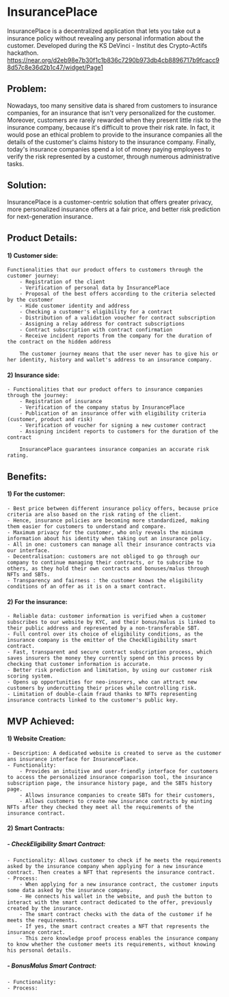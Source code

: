 # InsurancePlace
InsurancePlace is a decentralized application that lets you take out a insurance policy without revealing any personal information about the customer. Developed during the KS DeVinci - Institut des Crypto-Actifs hackathon.
https://near.org/d2eb98e7b30f1c1b836c7290b973db4cb8896717b9fcacc98d57c8e36d2b1c47/widget/Page1

## Problem:
Nowadays, too many sensitive data is shared from customers to insurance companies, for an insurance that isn't very personalized for the customer. 
Moreover, customers are rarely rewarded when they present little risk to the insurance company, because it's difficult to prove their risk rate.
In fact, it would pose an ethical problem to provide to the insurance companies all the details of the customer's claims history to the insurance company.
Finally, today's insurance companies spend a lot of money paying employees to verify the risk represented by a customer, through numerous administrative tasks.

## Solution:
InsurancePlace is a customer-centric solution that offers greater privacy, more personalized insurance offers at a fair price, and better risk prediction for next-generation insurance.

## Product Details:

  #### 1) Customer side:

	Functionalities that our product offers to customers through the customer journey:
		- Registration of the client
        - Verification of personal data by InsurancePlace
        - Proposal of the best offers according to the criteria selected by the customer
        - Hide customer identity and address
        - Checking a customer's eligibility for a contract
        - Distribution of a validation voucher for contract subscription
        - Assigning a relay address for contract subscriptions
        - Contract subscription with contract confirmation
        - Receive incident reports from the company for the duration of the contract on the hidden address

        The customer journey means that the user never has to give his or her identity, history and wallet's address to an insurance company.

  #### 2) Insurance side:

	- Functionalities that our product offers to insurance companies through the journey: 
        - Registration of insurance
        - Verification of the company status by InsurancePlace
        - Publication of an insurance offer with eligibility criteria (customer, product and risk)
        - Verification of voucher for signing a new customer contract
        - Assigning incident reports to customers for the duration of the contract

        InsurancePlace guarantees insurance companies an accurate risk rating.


## Benefits:

  #### 1) For the customer:

	- Best price between different insurance policy offers, because price criteria are also based on the risk rating of the client.
	- Hence, insurance policies are becoming more standardized, making them easier for customers to understand and compare.
	- Maximum privacy for the customer, who only reveals the minimum information about his identity when taking out an insurance policy.
	- All in one: customers can manage all their insurance contracts via our interface.
	- Decentralisation: customers are not obliged to go through our company to continue managing their contracts, or to subscribe to others, as they hold their own contracts and bonuses/malus through NFTs and SBTs.
	- Transparency and fairness : the customer knows the eligibility conditions of an offer as it is on a smart contract.

  #### 2) For the insurance:

	- Reliable data: customer information is verified when a customer subscribes to our website by KYC, and their bonus/malus is linked to their public address and represented by a non-transferable SBT. 
	- Full control over its choice of eligibility conditions, as the insurance company is the emitter of the CheckEligibility smart contract.
	- Fast, transparent and secure contract subscription process, which saves insurers the money they currently spend on this process by checking that customer information is accurate.
	- Better risk prediction and limitation, by using our customer risk scoring system.
	- Opens up opportunities for neo-insurers, who can attract new customers by undercutting their prices while controlling risk.
	- Limitation of double-claim fraud thanks to NFTs representing insurance contracts linked to the customer's public key.


## MVP Achieved:

#### 1) Website Creation:

	- Description: A dedicated website is created to serve as the customer ans insurance interface for InsurancePlace.
	- Functionality:
		- Provides an intuitive and user-friendly interface for customers to access the personalized insurance comparison tool, the insurance subscription page, the insurance history page, and the SBTs history page.
		- Allows insurance companies to create SBTs for their customers,
		- Allows customers to create new insurance contracts by minting NFTs after they checked they meet all the requirements of the insurance contract.

#### 2) Smart Contracts:

##### - CheckEligibility Smart Contract:
	- Functionality: Allows customer to check if he meets the requirements asked by the insurance company when applying for a new insurance contract. Then creates a NFT that represents the insurance contract.
	- Process:
		- When applying for a new insurance contract, the customer inputs some data asked by the insurance company.
		- He connects his wallet in the website, and push the button to interact with the smart contract dedicated to the offer, previously created by the insurance.
		- The smart contract checks with the data of the customer if he meets the requirements.
		- If yes, the smart contract creates a NFT that represents the insurance contract.
		- This zero knowledge proof process enables the insurance company to know whether the customer meets its requirements, without knowing his personal details.


##### - BonusMalus Smart Contract:
	- Functionality: 
	- Process:
	



